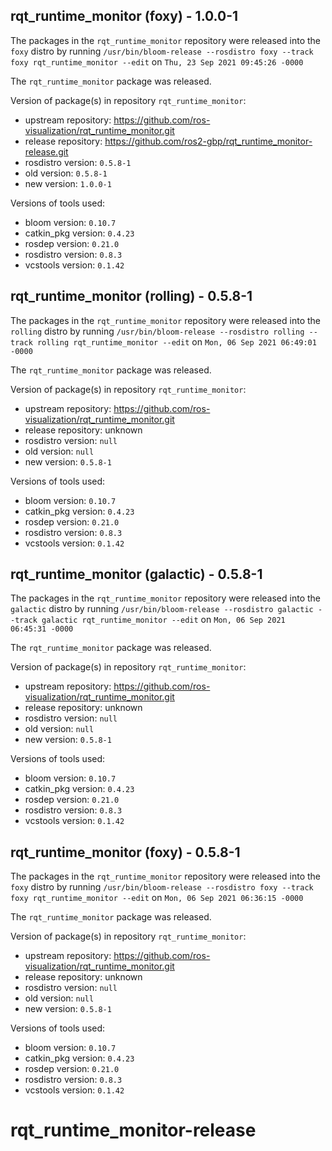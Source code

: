 ## rqt_runtime_monitor (foxy) - 1.0.0-1

The packages in the `rqt_runtime_monitor` repository were released into the `foxy` distro by running `/usr/bin/bloom-release --rosdistro foxy --track foxy rqt_runtime_monitor --edit` on `Thu, 23 Sep 2021 09:45:26 -0000`

The `rqt_runtime_monitor` package was released.

Version of package(s) in repository `rqt_runtime_monitor`:

- upstream repository: https://github.com/ros-visualization/rqt_runtime_monitor.git
- release repository: https://github.com/ros2-gbp/rqt_runtime_monitor-release.git
- rosdistro version: `0.5.8-1`
- old version: `0.5.8-1`
- new version: `1.0.0-1`

Versions of tools used:

- bloom version: `0.10.7`
- catkin_pkg version: `0.4.23`
- rosdep version: `0.21.0`
- rosdistro version: `0.8.3`
- vcstools version: `0.1.42`


## rqt_runtime_monitor (rolling) - 0.5.8-1

The packages in the `rqt_runtime_monitor` repository were released into the `rolling` distro by running `/usr/bin/bloom-release --rosdistro rolling --track rolling rqt_runtime_monitor --edit` on `Mon, 06 Sep 2021 06:49:01 -0000`

The `rqt_runtime_monitor` package was released.

Version of package(s) in repository `rqt_runtime_monitor`:

- upstream repository: https://github.com/ros-visualization/rqt_runtime_monitor.git
- release repository: unknown
- rosdistro version: `null`
- old version: `null`
- new version: `0.5.8-1`

Versions of tools used:

- bloom version: `0.10.7`
- catkin_pkg version: `0.4.23`
- rosdep version: `0.21.0`
- rosdistro version: `0.8.3`
- vcstools version: `0.1.42`


## rqt_runtime_monitor (galactic) - 0.5.8-1

The packages in the `rqt_runtime_monitor` repository were released into the `galactic` distro by running `/usr/bin/bloom-release --rosdistro galactic --track galactic rqt_runtime_monitor --edit` on `Mon, 06 Sep 2021 06:45:31 -0000`

The `rqt_runtime_monitor` package was released.

Version of package(s) in repository `rqt_runtime_monitor`:

- upstream repository: https://github.com/ros-visualization/rqt_runtime_monitor.git
- release repository: unknown
- rosdistro version: `null`
- old version: `null`
- new version: `0.5.8-1`

Versions of tools used:

- bloom version: `0.10.7`
- catkin_pkg version: `0.4.23`
- rosdep version: `0.21.0`
- rosdistro version: `0.8.3`
- vcstools version: `0.1.42`


## rqt_runtime_monitor (foxy) - 0.5.8-1

The packages in the `rqt_runtime_monitor` repository were released into the `foxy` distro by running `/usr/bin/bloom-release --rosdistro foxy --track foxy rqt_runtime_monitor --edit` on `Mon, 06 Sep 2021 06:36:15 -0000`

The `rqt_runtime_monitor` package was released.

Version of package(s) in repository `rqt_runtime_monitor`:

- upstream repository: https://github.com/ros-visualization/rqt_runtime_monitor.git
- release repository: unknown
- rosdistro version: `null`
- old version: `null`
- new version: `0.5.8-1`

Versions of tools used:

- bloom version: `0.10.7`
- catkin_pkg version: `0.4.23`
- rosdep version: `0.21.0`
- rosdistro version: `0.8.3`
- vcstools version: `0.1.42`


# rqt_runtime_monitor-release
